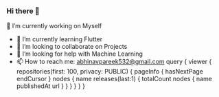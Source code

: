 ### Hi there 👋
🔭 I’m currently working on Myself
- 🌱 I’m currently learning Flutter
- 👯 I’m looking to collaborate on Projects
- 🤔 I’m looking for help with Machine Learning
- 📫 How to reach me: abhinavpareek532@gmail.com
query {
  viewer {
    repositories(first: 100, privacy: PUBLIC) {
      pageInfo {
        hasNextPage
        endCursor
      }
      nodes {
        name
        releases(last:1) {
          totalCount
          nodes {
            name
            publishedAt
            url
          }
        }
      }
    }
  }
}
<!--
**Abhinav2903/Abhinav2903** is a ✨ _special_ ✨ repository because its `README.md` (this file) appears on your GitHub profile.

Here are some ideas to get you started:

- 🔭 I’m currently working on Myself
- 🌱 I’m currently learning Flutter
- 👯 I’m looking to collaborate on Projects
- 🤔 I’m looking for help with Machine Learning
- 📫 How to reach me: abhinavpareek532@gmail.com
-->
